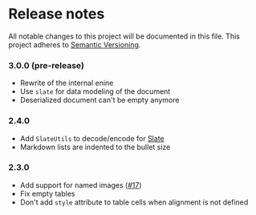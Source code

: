 # Release notes
All notable changes to this project will be documented in this file.
This project adheres to [Semantic Versioning](http://semver.org/).

### 3.0.0 (**pre-release**)

- Rewrite of the internal enine
- Use `slate` for data modeling of the document
- Deserialized document can't be empty anymore

### 2.4.0

- Add `SlateUtils` to decode/encode for [Slate](https://github.com/ianstormtaylor/slate)
- Markdown lists are indented to the bullet size

### 2.3.0

- Add support for named images ([#17](https://github.com/GitbookIO/markup-it/issues/17))
- Fix empty tables
- Don't add `style` attribute to table cells when alignment is not defined
